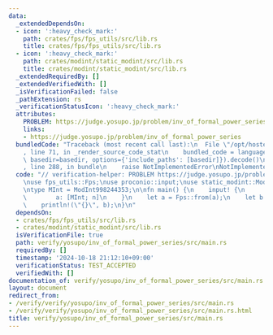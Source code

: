 ```yaml
---
data:
  _extendedDependsOn:
  - icon: ':heavy_check_mark:'
    path: crates/fps/fps_utils/src/lib.rs
    title: crates/fps/fps_utils/src/lib.rs
  - icon: ':heavy_check_mark:'
    path: crates/modint/static_modint/src/lib.rs
    title: crates/modint/static_modint/src/lib.rs
  _extendedRequiredBy: []
  _extendedVerifiedWith: []
  _isVerificationFailed: false
  _pathExtension: rs
  _verificationStatusIcon: ':heavy_check_mark:'
  attributes:
    PROBLEM: https://judge.yosupo.jp/problem/inv_of_formal_power_series
    links:
    - https://judge.yosupo.jp/problem/inv_of_formal_power_series
  bundledCode: "Traceback (most recent call last):\n  File \"/opt/hostedtoolcache/Python/3.10.15/x64/lib/python3.10/site-packages/onlinejudge_verify/documentation/build.py\"\
    , line 71, in _render_source_code_stat\n    bundled_code = language.bundle(stat.path,\
    \ basedir=basedir, options={'include_paths': [basedir]}).decode()\n  File \"/opt/hostedtoolcache/Python/3.10.15/x64/lib/python3.10/site-packages/onlinejudge_verify/languages/rust.py\"\
    , line 288, in bundle\n    raise NotImplementedError\nNotImplementedError\n"
  code: "// verification-helper: PROBLEM https://judge.yosupo.jp/problem/inv_of_formal_power_series\n\
    \nuse fps_utils::Fps;\nuse proconio::input;\nuse static_modint::ModInt998244353;\n\
    \ntype MInt = ModInt998244353;\n\nfn main() {\n    input! {\n        n: usize,\n\
    \        a: [MInt; n]\n    }\n    let a = Fps::from(a);\n    let b = a.inverse(n);\n\
    \    println!(\"{}\", b);\n}\n"
  dependsOn:
  - crates/fps/fps_utils/src/lib.rs
  - crates/modint/static_modint/src/lib.rs
  isVerificationFile: true
  path: verify/yosupo/inv_of_formal_power_series/src/main.rs
  requiredBy: []
  timestamp: '2024-10-18 21:12:10+09:00'
  verificationStatus: TEST_ACCEPTED
  verifiedWith: []
documentation_of: verify/yosupo/inv_of_formal_power_series/src/main.rs
layout: document
redirect_from:
- /verify/verify/yosupo/inv_of_formal_power_series/src/main.rs
- /verify/verify/yosupo/inv_of_formal_power_series/src/main.rs.html
title: verify/yosupo/inv_of_formal_power_series/src/main.rs
---
```

